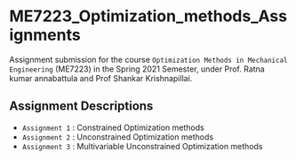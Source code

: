 # ME7223_Optimization_methods_Assignments
Assignment submission for the course `Optimization Methods in Mechanical Engineering` (ME7223) in the Spring 2021 Semester, under Prof. Ratna kumar annabattula and Prof Shankar Krishnapillai.

## Assignment Descriptions

* `Assignment 1` : Constrained Optimization methods
* `Assignment 2` : Unconstrained Optimization methods
* `Assignment 3` : Multivariable Unconstrained Optimization methods
